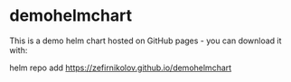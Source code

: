 # demohelmchart
This is a demo helm chart hosted on GitHub pages - you can download it with:

helm repo add <name-of-your-repo> https://zefirnikolov.github.io/demohelmchart
 
